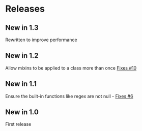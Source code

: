 # Releases

## New in 1.3
Rewritten to improve performance

## New in 1.2
Allow mixins to be applied to a class more than once [Fixes #10](https://github.com/mrpmorris/Morris.Moxy/issues/10)

## New in 1.1
Ensure the built-in functions like regex are not null - [Fixes #6](https://github.com/mrpmorris/Morris.Moxy/issues/6)

## New in 1.0
First release

